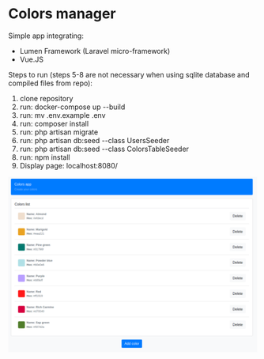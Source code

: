 # Colors manager

Simple app integrating:
- Lumen Framework (Laravel micro-framework)
- Vue.JS

Steps to run (steps 5-8 are not necessary when using sqlite database and compiled files from repo):
1. clone repository
2. run: docker-compose up --build
3. run: mv .env.example .env
4. run: composer install
5. run: php artisan migrate
6. run: php artisan db:seed --class UsersSeeder
7. run: php artisan db:seed --class ColorsTableSeeder
8. run: npm install
9. Display page: localhost:8080/

![Demo image](https://raw.githubusercontent.com/jorgsowa/Lumen-vuejs-app/main/resources/demo.png)
